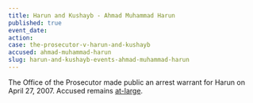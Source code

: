 ```yaml
---
title: Harun and Kushayb - Ahmad Muhammad Harun
published: true
event_date:
action:
case: the-prosecutor-v-harun-and-kushayb
accused: ahmad-muhammad-harun
slug: harun-and-kushayb-events-ahmad-muhammad-harun
---
```



The Office of the Prosecutor made public an arrest warrant for Harun on April 27, 2007. Accused remains [at-large](http://www.abc.net.au/news/2012-03-14/cases-before-the-icc/3888680).